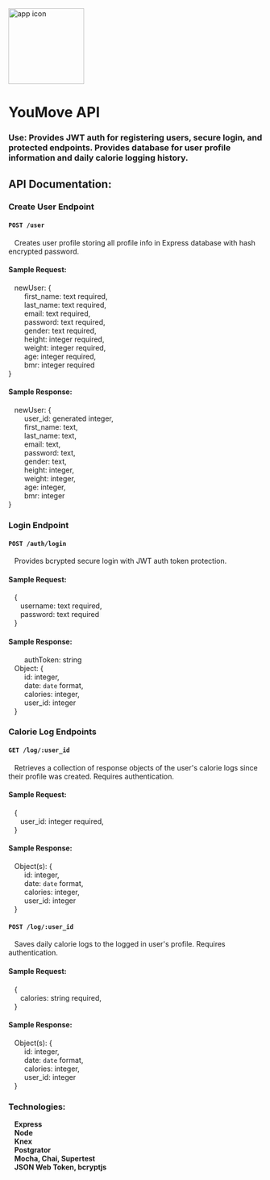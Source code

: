 <img src='./images/favicon.jpg' alt='app icon' width='150'/>

# YouMove API  

### Use: Provides JWT auth for registering users, secure login, and protected endpoints. Provides database for user profile information and daily calorie logging history.  

## API Documentation:  
### Create User Endpoint
#### `POST /user`  
&nbsp;&nbsp;&nbsp;Creates user profile storing all profile info in Express database with hash encrypted password.
#### Sample Request:  
&nbsp;&nbsp;&nbsp;newUser: {  
    &nbsp;&nbsp;&nbsp;&nbsp;&nbsp;&nbsp;&nbsp;&nbsp;first_name: text required,  
    &nbsp;&nbsp;&nbsp;&nbsp;&nbsp;&nbsp;&nbsp;&nbsp;last_name: text required,  
    &nbsp;&nbsp;&nbsp;&nbsp;&nbsp;&nbsp;&nbsp;&nbsp;email: text required,  
    &nbsp;&nbsp;&nbsp;&nbsp;&nbsp;&nbsp;&nbsp;&nbsp;password: text required,  
    &nbsp;&nbsp;&nbsp;&nbsp;&nbsp;&nbsp;&nbsp;&nbsp;gender: text required,  
    &nbsp;&nbsp;&nbsp;&nbsp;&nbsp;&nbsp;&nbsp;&nbsp;height: integer required,  
    &nbsp;&nbsp;&nbsp;&nbsp;&nbsp;&nbsp;&nbsp;&nbsp;weight: integer required,  
    &nbsp;&nbsp;&nbsp;&nbsp;&nbsp;&nbsp;&nbsp;&nbsp;age: integer required,  
    &nbsp;&nbsp;&nbsp;&nbsp;&nbsp;&nbsp;&nbsp;&nbsp;bmr: integer required  
}  

#### Sample Response:  
&nbsp;&nbsp;&nbsp;newUser: {  
    &nbsp;&nbsp;&nbsp;&nbsp;&nbsp;&nbsp;&nbsp;&nbsp;user_id: generated integer,  
    &nbsp;&nbsp;&nbsp;&nbsp;&nbsp;&nbsp;&nbsp;&nbsp;first_name: text,  
    &nbsp;&nbsp;&nbsp;&nbsp;&nbsp;&nbsp;&nbsp;&nbsp;last_name: text,  
    &nbsp;&nbsp;&nbsp;&nbsp;&nbsp;&nbsp;&nbsp;&nbsp;email: text,  
    &nbsp;&nbsp;&nbsp;&nbsp;&nbsp;&nbsp;&nbsp;&nbsp;password: text,  
    &nbsp;&nbsp;&nbsp;&nbsp;&nbsp;&nbsp;&nbsp;&nbsp;gender: text,  
    &nbsp;&nbsp;&nbsp;&nbsp;&nbsp;&nbsp;&nbsp;&nbsp;height: integer,  
    &nbsp;&nbsp;&nbsp;&nbsp;&nbsp;&nbsp;&nbsp;&nbsp;weight: integer,  
    &nbsp;&nbsp;&nbsp;&nbsp;&nbsp;&nbsp;&nbsp;&nbsp;age: integer,  
    &nbsp;&nbsp;&nbsp;&nbsp;&nbsp;&nbsp;&nbsp;&nbsp;bmr: integer  
}  
  
### Login Endpoint  
#### `POST /auth/login`  
&nbsp;&nbsp;&nbsp;Provides bcrypted secure login with JWT auth token protection.  
#### Sample Request:  
&nbsp;&nbsp;&nbsp;{  
    &nbsp;&nbsp;&nbsp;&nbsp;&nbsp;&nbsp;username: text required,  
    &nbsp;&nbsp;&nbsp;&nbsp;&nbsp;&nbsp;password: text required  
&nbsp;&nbsp;&nbsp;}
#### Sample Response:  
&nbsp;&nbsp;&nbsp;&nbsp;&nbsp;&nbsp;&nbsp;&nbsp;authToken: string  
&nbsp;&nbsp;&nbsp;Object: {  
    &nbsp;&nbsp;&nbsp;&nbsp;&nbsp;&nbsp;&nbsp;&nbsp;id: integer,  
    &nbsp;&nbsp;&nbsp;&nbsp;&nbsp;&nbsp;&nbsp;&nbsp;date: `date` format,  
    &nbsp;&nbsp;&nbsp;&nbsp;&nbsp;&nbsp;&nbsp;&nbsp;calories: integer,  
    &nbsp;&nbsp;&nbsp;&nbsp;&nbsp;&nbsp;&nbsp;&nbsp;user_id: integer  
&nbsp;&nbsp;&nbsp;}  
  
### Calorie Log Endpoints  
#### `GET /log/:user_id`  
&nbsp;&nbsp;&nbsp;Retrieves a collection of response objects of the user's calorie logs since their profile was created. Requires authentication.  
#### Sample Request:  
&nbsp;&nbsp;&nbsp;{  
    &nbsp;&nbsp;&nbsp;&nbsp;&nbsp;&nbsp;user_id: integer required,  
&nbsp;&nbsp;&nbsp;}  
#### Sample Response:  
&nbsp;&nbsp;&nbsp;Object(s): {  
    &nbsp;&nbsp;&nbsp;&nbsp;&nbsp;&nbsp;&nbsp;&nbsp;id: integer,  
    &nbsp;&nbsp;&nbsp;&nbsp;&nbsp;&nbsp;&nbsp;&nbsp;date: `date` format,  
    &nbsp;&nbsp;&nbsp;&nbsp;&nbsp;&nbsp;&nbsp;&nbsp;calories: integer,  
    &nbsp;&nbsp;&nbsp;&nbsp;&nbsp;&nbsp;&nbsp;&nbsp;user_id: integer  
&nbsp;&nbsp;&nbsp;}  
#### `POST /log/:user_id`  
&nbsp;&nbsp;&nbsp;Saves daily calorie logs to the logged in user's profile. Requires authentication.  
#### Sample Request:  
&nbsp;&nbsp;&nbsp;{  
    &nbsp;&nbsp;&nbsp;&nbsp;&nbsp;&nbsp;calories: string required,  
&nbsp;&nbsp;&nbsp;}  
#### Sample Response:  
&nbsp;&nbsp;&nbsp;Object(s): {  
    &nbsp;&nbsp;&nbsp;&nbsp;&nbsp;&nbsp;&nbsp;&nbsp;id: integer,  
    &nbsp;&nbsp;&nbsp;&nbsp;&nbsp;&nbsp;&nbsp;&nbsp;date: `date` format,  
    &nbsp;&nbsp;&nbsp;&nbsp;&nbsp;&nbsp;&nbsp;&nbsp;calories: integer,  
    &nbsp;&nbsp;&nbsp;&nbsp;&nbsp;&nbsp;&nbsp;&nbsp;user_id: integer  
&nbsp;&nbsp;&nbsp;}  
  
### Technologies:  
&nbsp;&nbsp;&nbsp;**Express**  
&nbsp;&nbsp;&nbsp;**Node**  
&nbsp;&nbsp;&nbsp;**Knex**  
&nbsp;&nbsp;&nbsp;**Postgrator**  
&nbsp;&nbsp;&nbsp;**Mocha, Chai, Supertest**  
&nbsp;&nbsp;&nbsp;**JSON Web Token, bcryptjs**